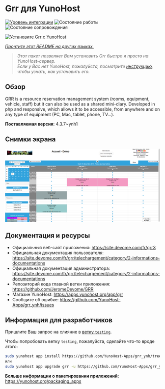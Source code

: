 <!--
Важно: этот README был автоматически сгенерирован <https://github.com/YunoHost/apps/tree/master/tools/readme_generator>
Он НЕ ДОЛЖЕН редактироваться вручную.
-->

# Grr для YunoHost

[![Уровень интеграции](https://dash.yunohost.org/integration/grr.svg)](https://ci-apps.yunohost.org/ci/apps/grr/) ![Состояние работы](https://ci-apps.yunohost.org/ci/badges/grr.status.svg) ![Состояние сопровождения](https://ci-apps.yunohost.org/ci/badges/grr.maintain.svg)

[![Установите Grr с YunoHost](https://install-app.yunohost.org/install-with-yunohost.svg)](https://install-app.yunohost.org/?app=grr)

*[Прочтите этот README на других языках.](./ALL_README.md)*

> *Этот пакет позволяет Вам установить Grr быстро и просто на YunoHost-сервер.*  
> *Если у Вас нет YunoHost, пожалуйста, посмотрите [инструкцию](https://yunohost.org/install), чтобы узнать, как установить его.*

## Обзор

GRR is a resource reservation management system (rooms, equipment, vehicle, staff) but it can also be used as a shared mini-diary. Developed in php and responsive, which allows it to be accessible, from anywhere and on any type of equipment (PC, Mac, tablet, phone, TV...).


**Поставляемая версия:** 4.3.7~ynh1

## Снимки экрана

![Снимок экрана Grr](./doc/screenshots/home.png)

## Документация и ресурсы

- Официальный веб-сайт приложения: <https://site.devome.com/fr/grr3>
- Официальная документация пользователя: <https://site.devome.com/fr/grr/telechargement/category/2-informations-documentations>
- Официальная документация администратора: <https://site.devome.com/fr/grr/telechargement/category/2-informations-documentations>
- Репозиторий кода главной ветки приложения: <https://github.com/JeromeDevome/GRR>
- Магазин YunoHost: <https://apps.yunohost.org/app/grr>
- Сообщите об ошибке: <https://github.com/YunoHost-Apps/grr_ynh/issues>

## Информация для разработчиков

Пришлите Ваш запрос на слияние в [ветку `testing`](https://github.com/YunoHost-Apps/grr_ynh/tree/testing).

Чтобы попробовать ветку `testing`, пожалуйста, сделайте что-то вроде этого:

```bash
sudo yunohost app install https://github.com/YunoHost-Apps/grr_ynh/tree/testing --debug
или
sudo yunohost app upgrade grr -u https://github.com/YunoHost-Apps/grr_ynh/tree/testing --debug
```

**Больше информации о пакетировании приложений:** <https://yunohost.org/packaging_apps>
